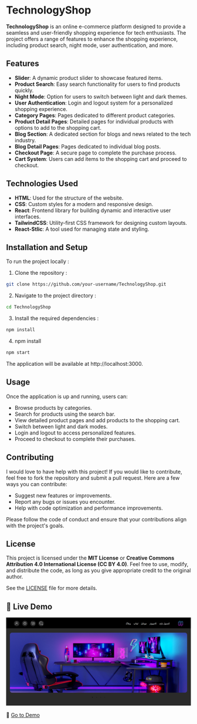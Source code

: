 # TechnologyShop

**TechnologyShop** is an online e-commerce platform designed to provide a seamless and user-friendly shopping experience for tech enthusiasts. The project offers a range of features to enhance the shopping experience, including product search, night mode, user authentication, and more.

## Features
- **Slider**: A dynamic product slider to showcase featured items.
- **Product Search**: Easy search functionality for users to find products quickly.
- **Night Mode**: Option for users to switch between light and dark themes.
- **User Authentication**: Login and logout system for a personalized shopping experience.
- **Category Pages**: Pages dedicated to different product categories.
- **Product Detail Pages**: Detailed pages for individual products with options to add to the shopping cart.
- **Blog Section**: A dedicated section for blogs and news related to the tech industry.
- **Blog Detail Pages**: Pages dedicated to individual blog posts.
- **Checkout Page**: A secure page to complete the purchase process.
- **Cart System**: Users can add items to the shopping cart and proceed to checkout.

## Technologies Used
- **HTML**: Used for the structure of the website.
- **CSS**: Custom styles for a modern and responsive design.
- **React**: Frontend library for building dynamic and interactive user interfaces.
- **TailwindCSS**: Utility-first CSS framework for designing custom layouts.
- **React-Stlic**: A tool used for managing state and styling.

## Installation and Setup

To run the project locally :

1. Clone the repository :
```bash
git clone https://github.com/your-username/TechnologyShop.git
```
2. Navigate to the project directory :
  ```bash
  cd TechnologyShop
  ```
3. Install the required dependencies :
  ```bash
  npm install
  ```
4. npm install
  ```bash
  npm start
  ```
The application will be available at http://localhost:3000.

## Usage

Once the application is up and running, users can:
- Browse products by categories.
- Search for products using the search bar.
- View detailed product pages and add products to the shopping cart.
- Switch between light and dark modes.
- Login and logout to access personalized features.
- Proceed to checkout to complete their purchases.

## Contributing

I would love to have help with this project! If you would like to contribute, feel free to fork the repository and submit a pull request. Here are a few ways you can contribute:
- Suggest new features or improvements.
- Report any bugs or issues you encounter.
- Help with code optimization and performance improvements.

Please follow the code of conduct and ensure that your contributions align with the project's goals.

## License

This project is licensed under the **MIT License** or **Creative Commons Attribution 4.0 International License (CC BY 4.0)**. Feel free to use, modify, and distribute the code, as long as you give appropriate credit to the original author.

See the [LICENSE](LICENSE) file for more details.

## 🚀 Live Demo

[![View Demo](./screenshots/demo.png)](https://sajadanjidani.github.io/TechnologyShop/)

🔗 [Go to Demo](https://sajadanjidani.github.io/TechnologyShop/)